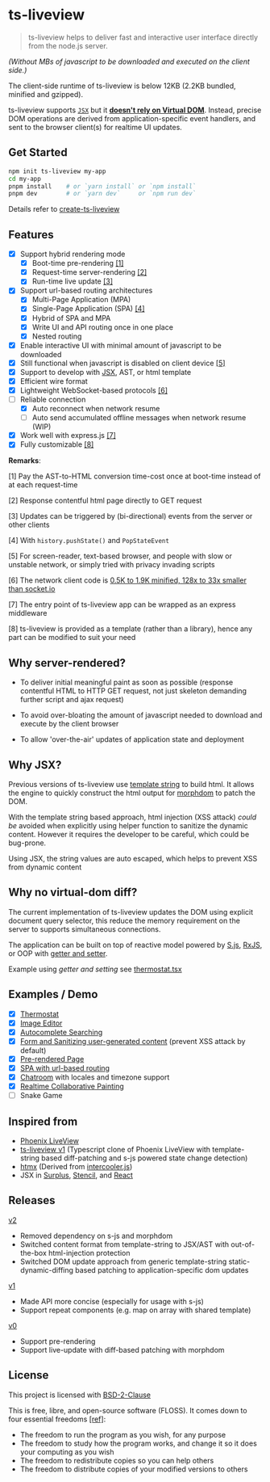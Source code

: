 # ts-liveview

> ts-liveview helps to deliver fast and interactive user interface directly from the node.js server.

_(Without MBs of javascript to be downloaded and executed on the client side.)_

The client-side runtime of ts-liveview is below 12KB (2.2KB bundled, minified and gzipped).

ts-liveview supports [`JSX`](#jsx) but it **[doesn't rely on Virtual DOM](#no-vdom-diff)**. Instead, precise DOM operations are derived from application-specific event handlers, and sent to the browser client(s) for realtime UI updates.

## Get Started

```bash
npm init ts-liveview my-app
cd my-app
pnpm install	# or `yarn install` or `npm install`
pnpm dev    	# or `yarn dev`     or `npm run dev`
```

Details refer to [create-ts-liveview](https://github.com/beenotung/create-ts-liveview)

## Features

- [x] Support hybrid rendering mode
  - [x] Boot-time pre-rendering [[1]](#feature-1)
  - [x] Request-time server-rendering [[2]](#feature-2)
  - [x] Run-time live update [[3]](#feature-3)
- [x] Support url-based routing architectures
  - [x] Multi-Page Application (MPA)
  - [x] Single-Page Application (SPA) [[4]](#feature-4)
  - [x] Hybrid of SPA and MPA
  - [x] Write UI and API routing once in one place
  - [x] Nested routing
- [x] Enable interactive UI with minimal amount of javascript to be downloaded
- [x] Still functional when javascript is disabled on client device [[5]](#feature-5)
- [x] Support to develop with [JSX](#jsx), AST, or html template
- [x] Efficient wire format
- [x] Lightweight WebSocket-based protocols [[6]](#feature-6)
- [ ] Reliable connection
  - [x] Auto reconnect when network resume
  - [ ] Auto send accumulated offline messages when network resume (WIP)
- [x] Work well with express.js [[7]](#feature-7)
- [x] Fully customizable [[8]](#feature-8)

**Remarks**:

<span id='feature-1'>[1]</span> Pay the AST-to-HTML conversion time-cost once at boot-time instead of at each request-time

<span id='feature-2'>[2]</span> Response contentful html page directly to GET request

<span id='feature-3'>[3]</span> Updates can be triggered by (bi-directional) events from the server or other clients

<span id='feature-4'>[4]</span> With `history.pushState()` and `PopStateEvent`

<span id='feature-5'>[5]</span> For screen-reader, text-based browser, and people with slow or unstable network, or simply tried with privacy invading scripts

<span id='feature-6'>[6]</span> The network client code is [0.5K to 1.9K minified, 128x to 33x smaller than socket.io](./size.md)

<span id='feature-7'>[7]</span> The entry point of ts-liveview app can be wrapped as an express middleware

<span id='feature-8'>[8]</span> ts-liveview is provided as a template (rather than a library), hence any part can be modified to suit your need

## Why server-rendered?

- To deliver initial meaningful paint as soon as possible (response contentful HTML to HTTP GET request, not just skeleton demanding further script and ajax request)

- To avoid over-bloating the amount of javascript needed to download and execute by the client browser

- To allow 'over-the-air' updates of application state and deployment

<span id='jsx'></span>

## Why JSX?

Previous versions of ts-liveview use [template string](https://github.com/beenotung/ts-liveview/blob/25f54760b378c0a0d8d2607bde4afa2878bb0ae6/test/demo-server-clock.ts#L11) to build html. It allows the engine to quickly construct the html output for [morphdom](https://github.com/patrick-steele-idem/morphdom) to patch the DOM.

With the template string based approach, html injection (XSS attack) _could be_ avoided when explicitly using helper function to sanitize the dynamic content. However it requires the developer to be careful, which could be bug-prone.

Using JSX, the string values are auto escaped, which helps to prevent XSS from dynamic content

<span id="no-vdom-diff"></span>

## Why no virtual-dom diff?

The current implementation of ts-liveview updates the DOM using explicit document query selector, this reduce the memory requirement on the server to supports simultaneous connections.

The application can be built on top of reactive model powered by [S.js](https://github.com/adamhaile/S), [RxJS](https://github.com/ReactiveX/rxjs), or OOP with [getter and setter](https://vuejs.org/v2/guide/reactivity.html).

Example using _getter and setting_ see [thermostat.tsx](./server/app/pages/thermostat.tsx)

## Examples / Demo

- [x] [Thermostat](./server/app/pages/thermostat.tsx)
- [x] [Image Editor](./server/app/pages/editor.tsx)
- [x] [Autocomplete Searching](./server/app/pages/auto-complete-demo.tsx)
- [x] [Form and Sanitizing user-generated content](./server/app/pages/demo-form.tsx) (prevent XSS attack by default)
- [x] [Pre-rendered Page](./server/app/pages/home.tsx)
- [x] [SPA with url-based routing](./server/app/app.tsx)
- [x] [Chatroom](./server/app/pages/chatroom.tsx) with locales and timezone support
- [x] [Realtime Collaborative Painting](https://github.com/beenotung/live-paint)
- [ ] Snake Game

## Inspired from

- [Phoenix LiveView](https://dockyard.com/blog/2018/12/12/phoenix-liveview-interactive-real-time-apps-no-need-to-write-javascript)
- [ts-liveview v1](https://github.com/beenotung/ts-liveview/tree/v1) (Typescript clone of Phoenix LiveView with template-string based diff-patching and s-js powered state change detection)
- [htmx](https://htmx.org) (Derived from [intercooler.js](https://intercoolerjs.org))
- JSX in [Surplus](https://github.com/adamhaile/surplus), [Stencil](https://stenciljs.com/docs/templating-jsx), and [React](https://reactjs.org/docs/react-without-jsx.html)

## Releases

[v2](https://github.com/beenotung/ts-liveview/tree/v2-rc3-jsx-with-context)

- Removed dependency on s-js and morphdom
- Switched content format from template-string to JSX/AST with out-of-the-box html-injection protection
- Switched DOM update approach from generic template-string static-dynamic-diffing based patching to application-specific dom updates

[v1](https://github.com/beenotung/ts-liveview/tree/v1)

- Made API more concise (especially for usage with s-js)
- Support repeat components (e.g. map on array with shared template)

[v0](https://github.com/beenotung/ts-liveview/tree/v0)

- Support pre-rendering
- Support live-update with diff-based patching with morphdom

## License

This project is licensed with [BSD-2-Clause](./LICENSE)

This is free, libre, and open-source software (FLOSS). It comes down to four essential freedoms [[ref]](https://seirdy.one/2021/01/27/whatsapp-and-the-domestication-of-users.html#fnref:2):

- The freedom to run the program as you wish, for any purpose
- The freedom to study how the program works, and change it so it does your computing as you wish
- The freedom to redistribute copies so you can help others
- The freedom to distribute copies of your modified versions to others
